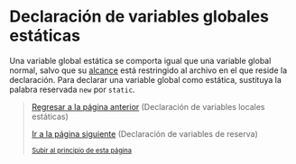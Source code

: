 # Declaración de variables globales estáticas

Una variable global estática se comporta igual que una variable global normal, salvo que su [alcance]() está restringido al archivo en el que reside la declaración. Para declarar una variable global como estática, sustituya la palabra reservada `new` por `static`.

> [Regresar a la página anterior](02-declaracion-de-variables-locales-estaticas.md) (Declaración de variables locales estáticas)
>
> [Ir a la página siguiente](04-declaracion-de-variables-de-reserva.md) (Declaración de variables de reserva)
>
> <sub>[Subir al principio de esta página](#declaración-de-variables-globales-estáticas)</sub>